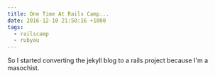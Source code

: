```yaml
---
title: One Time At Rails Camp...
date: 2016-12-10 21:50:16 +1000
tags:
  - railscamp
  - rubyau
---
```

So I started converting the jekyll blog to a rails project because I'm a masochist.
